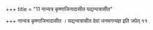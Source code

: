 +++
title = "11 नान्यत्र कृष्णाजिनादासीत यद्यन्यत्रासीत"

+++
नान्यत्र कृष्णाजिनादासीत । यद्यन्यत्रासीत देवां जनमगन्यज्ञ इति जपेत् ११